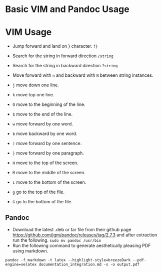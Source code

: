 # Basic VIM and Pandoc Usage

# VIM Usage

* Jump forward and land on } character.
```f} ```

* Search for the string in forward direction
```/string```

* Search for the string in backward direction
```?string```

* Move forward with ```n``` and backward with ```N``` between string instances.

* ```j``` move down one line.

* ```k``` move top one line.

* ```O``` move to the beginning of the line.

* ```$``` move to the end of the line.

* ```w``` move forward by one word.

* ```b``` move backward by one word.

* ```)``` move forward by one sentence.

* ```}``` move forward by one paragraph.

* ```H``` move to the top of the screen.

* ```M``` move to the middle of the screen.

* ```L``` move to the bottom of the screen.

* ```g``` go to the top of the file.

* ```G``` go to the bottom of the file.

## Pandoc

* Download the latest .deb or tar file from their github page <https://github.com/jgm/pandoc/releases/tag/2.7.3> and after extraction run the following.
``` sudo mv pandoc /usr/bin ```
* Run the following command to generate aesthetically pleasing PDF using markdown.
```
pandoc -f markdown -t latex --highlight-style=breezeDark --pdf-engine=xelatex documentation_integration.md -s -o output.pdf
```
